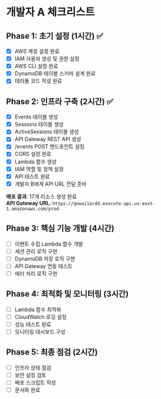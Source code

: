 # 개발자 A 체크리스트

## Phase 1: 초기 설정 (1시간) ✅
- [x] AWS 계정 설정 완료
- [x] IAM 사용자 생성 및 권한 설정
- [x] AWS CLI 설정 완료
- [x] DynamoDB 테이블 스키마 설계 완료
- [x] 테라폼 코드 작성 완료

## Phase 2: 인프라 구축 (2시간) ✅
- [x] Events 테이블 생성
- [x] Sessions 테이블 생성
- [x] ActiveSessions 테이블 생성
- [x] API Gateway REST API 생성
- [x] /events POST 엔드포인트 설정
- [x] CORS 설정 완료
- [x] Lambda 함수 생성
- [x] IAM 역할 및 정책 설정
- [x] API 테스트 완료
- [x] 개발자 B에게 API URL 전달 준비

**배포 결과**: 17개 리소스 생성 완료  
**API Gateway URL**: `https://qnwoi1ardd.execute-api.us-east-1.amazonaws.com/prod`

## Phase 3: 핵심 기능 개발 (4시간)
- [ ] 이벤트 수집 Lambda 함수 개발
- [ ] 세션 관리 로직 구현
- [ ] DynamoDB 저장 로직 구현
- [ ] API Gateway 연동 테스트
- [ ] 에러 처리 로직 구현

## Phase 4: 최적화 및 모니터링 (3시간)
- [ ] Lambda 함수 최적화
- [ ] CloudWatch 로깅 설정
- [ ] 성능 테스트 완료
- [ ] 모니터링 대시보드 구성

## Phase 5: 최종 점검 (2시간)
- [ ] 인프라 상태 점검
- [ ] 보안 설정 검토
- [ ] 배포 스크립트 작성
- [ ] 문서화 완료